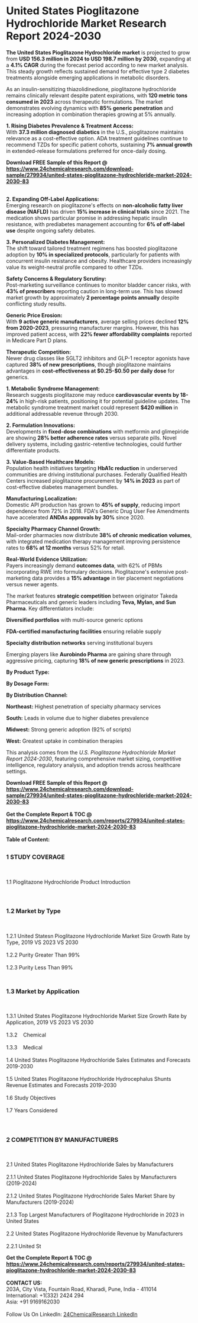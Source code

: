 <h1>United States Pioglitazone Hydrochloride Market Research Report 2024-2030</h1><p><strong>The United States Pioglitazone Hydrochloride market</strong> is projected to grow from <strong>USD 156.3 million in 2024 to USD 198.7 million by 2030</strong>, expanding at a <strong>4.1% CAGR</strong> during the forecast period according to new market analysis. This steady growth reflects sustained demand for effective type 2 diabetes treatments alongside emerging applications in metabolic disorders.</p><p>As an insulin-sensitizing thiazolidinedione, pioglitazone hydrochloride remains clinically relevant despite patent expirations, with <strong>120 metric tons consumed in 2023</strong> across therapeutic formulations. The market demonstrates evolving dynamics with <strong>85% generic penetration</strong> and increasing adoption in combination therapies growing at 5% annually.</p><p><strong>1. Rising Diabetes Prevalence &amp; Treatment Access:</strong><br>
With <strong>37.3 million diagnosed diabetics</strong> in the U.S., pioglitazone maintains relevance as a cost-effective option. ADA treatment guidelines continue to recommend TZDs for specific patient cohorts, sustaining <strong>7% annual growth</strong> in extended-release formulations preferred for once-daily dosing.</p><div><b>Download FREE Sample of this Report @ 
            <a href="https://www.24chemicalresearch.com/download-sample/279934/united-states-pioglitazone-hydrochloride-market-2024-2030-83">
            https://www.24chemicalresearch.com/download-sample/279934/united-states-pioglitazone-hydrochloride-market-2024-2030-83</a></b></div><br><p><strong>2. Expanding Off-Label Applications:</strong><br>
Emerging research on pioglitazone's effects on <strong>non-alcoholic fatty liver disease (NAFLD)</strong> has driven <strong>15% increase in clinical trials</strong> since 2021. The medication shows particular promise in addressing hepatic insulin resistance, with prediabetes management accounting for <strong>6% of off-label use</strong> despite ongoing safety debates.</p><p><strong>3. Personalized Diabetes Management:</strong><br>
The shift toward tailored treatment regimens has boosted pioglitazone adoption by <strong>10% in specialized protocols</strong>, particularly for patients with concurrent insulin resistance and obesity. Healthcare providers increasingly value its weight-neutral profile compared to other TZDs.</p><p><strong>Safety Concerns &amp; Regulatory Scrutiny:</strong><br>
Post-marketing surveillance continues to monitor bladder cancer risks, with <strong>43% of prescribers</strong> reporting caution in long-term use. This has slowed market growth by approximately <strong>2 percentage points annually</strong> despite conflicting study results.</p><p><strong>Generic Price Erosion:</strong><br>
With <strong>9 active generic manufacturers</strong>, average selling prices declined <strong>12% from 2020-2023</strong>, pressuring manufacturer margins. However, this has improved patient access, with <strong>22% fewer affordability complaints</strong> reported in Medicare Part D plans.</p><p><strong>Therapeutic Competition:</strong><br>
Newer drug classes like SGLT2 inhibitors and GLP-1 receptor agonists have captured <strong>38% of new prescriptions</strong>, though pioglitazone maintains advantages in <strong>cost-effectiveness at $0.25-$0.50 per daily dose</strong> for generics.</p><p><strong>1. Metabolic Syndrome Management:</strong><br>
Research suggests pioglitazone may reduce <strong>cardiovascular events by 18-24%</strong> in high-risk patients, positioning it for potential guideline updates. The metabolic syndrome treatment market could represent <strong>$420 million</strong> in additional addressable revenue through 2030.</p><p><strong>2. Formulation Innovations:</strong><br>
Developments in <strong>fixed-dose combinations</strong> with metformin and glimepiride are showing <strong>28% better adherence rates</strong> versus separate pills. Novel delivery systems, including gastric-retentive technologies, could further differentiate products.</p><p><strong>3. Value-Based Healthcare Models:</strong><br>
Population health initiatives targeting <strong>HbA1c reduction</strong> in underserved communities are driving institutional purchases. Federally Qualified Health Centers increased pioglitazone procurement by <strong>14% in 2023</strong> as part of cost-effective diabetes management bundles.</p><p><strong>Manufacturing Localization:</strong><br>
Domestic API production has grown to <strong>45% of supply</strong>, reducing import dependence from 72% in 2018. FDA's Generic Drug User Fee Amendments have accelerated <strong>ANDAs approvals by 30%</strong> since 2020.</p><p><strong>Specialty Pharmacy Channel Growth:</strong><br>
Mail-order pharmacies now distribute <strong>38% of chronic medication volumes</strong>, with integrated medication therapy management improving persistence rates to <strong>68% at 12 months</strong> versus 52% for retail.</p><p><strong>Real-World Evidence Utilization:</strong><br>
Payers increasingly demand <strong>outcomes data</strong>, with 62% of PBMs incorporating RWE into formulary decisions. Pioglitazone's extensive post-marketing data provides a <strong>15% advantage</strong> in tier placement negotiations versus newer agents.</p><p>The market features <strong>strategic competition</strong> between originator Takeda Pharmaceuticals and generic leaders including <strong>Teva, Mylan, and Sun Pharma</strong>. Key differentiators include:</p><p><strong>Diversified portfolios</strong> with multi-source generic options</p><p><strong>FDA-certified manufacturing facilities</strong> ensuring reliable supply</p><p><strong>Specialty distribution networks</strong> serving institutional buyers</p><p>Emerging players like <strong>Aurobindo Pharma</strong> are gaining share through aggressive pricing, capturing <strong>18% of new generic prescriptions</strong> in 2023.</p><p><strong>By Product Type:</strong></p><p><strong>By Dosage Form:</strong></p><p><strong>By Distribution Channel:</strong></p><p><strong>Northeast:</strong> Highest penetration of specialty pharmacy services</p><p><strong>South:</strong> Leads in volume due to higher diabetes prevalence</p><p><strong>Midwest:</strong> Strong generic adoption (92% of scripts)</p><p><strong>West:</strong> Greatest uptake in combination therapies</p><p>This analysis comes from the <em>U.S. Pioglitazone Hydrochloride Market Report 2024-2030</em>, featuring comprehensive market sizing, competitive intelligence, regulatory analysis, and adoption trends across healthcare settings.</p><div><b>Download FREE Sample of this Report @ 
            <a href="https://www.24chemicalresearch.com/download-sample/279934/united-states-pioglitazone-hydrochloride-market-2024-2030-83">
            https://www.24chemicalresearch.com/download-sample/279934/united-states-pioglitazone-hydrochloride-market-2024-2030-83</a></b></div><br><div><b>Get the Complete Report & TOC @ 
            <a href="https://www.24chemicalresearch.com/reports/279934/united-states-pioglitazone-hydrochloride-market-2024-2030-83">
            https://www.24chemicalresearch.com/reports/279934/united-states-pioglitazone-hydrochloride-market-2024-2030-83</a></b></div><br>
            <b>Table of Content:</b><p><h2><span style="font-size:16px"><strong>1 STUDY COVERAGE</strong></span></h2><br />
<p>1.1 Pioglitazone Hydrochloride Product Introduction</p><br />
<h2><span style="font-size:16px"><strong>1.2 Market by Type</strong></span></h2><br />
<p>1.2.1 United Statesn Pioglitazone Hydrochloride Market Size Growth Rate by Type, 2019 VS 2023 VS 2030<br /><br />
1.2.2 Purity Greater Than 99%&nbsp;&nbsp; &nbsp;<br /><br />
1.2.3 Purity Less Than 99%<br /><br />
<h2><span style="font-size:16px"><strong>1.3 Market by Application</strong></span></h2><br />
<p>1.3.1 United States Pioglitazone Hydrochloride Market Size Growth Rate by Application, 2019 VS 2023 VS 2030<br /><br />
1.3.2&nbsp;&nbsp; &nbsp;Chemical<br /><br />
1.3.3&nbsp;&nbsp; &nbsp;Medical<br /><br />
1.4 United States Pioglitazone Hydrochloride Sales Estimates and Forecasts 2019-2030<br /><br />
1.5 United States Pioglitazone Hydrochloride Hydrocephalus Shunts Revenue Estimates and Forecasts 2019-2030<br /><br />
1.6 Study Objectives<br /><br />
1.7 Years Considered</p><br />
<h2><span style="font-size:16px"><strong>2 COMPETITION BY MANUFACTURERS</strong></span></h2><br />
<p>2.1 United States Pioglitazone Hydrochloride Sales by Manufacturers<br /><br />
2.1.1 United States Pioglitazone Hydrochloride Sales by Manufacturers (2019-2024)<br /><br />
2.1.2 United States Pioglitazone Hydrochloride Sales Market Share by Manufacturers (2019-2024)<br /><br />
2.1.3 Top Largest Manufacturers of Pioglitazone Hydrochloride in 2023 in United States<br /><br />
2.2 United States Pioglitazone Hydrochloride Revenue by Manufacturers<br /><br />
2.2.1 United St</p><div><b>Get the Complete Report & TOC @ 
            <a href="https://www.24chemicalresearch.com/reports/279934/united-states-pioglitazone-hydrochloride-market-2024-2030-83">
            https://www.24chemicalresearch.com/reports/279934/united-states-pioglitazone-hydrochloride-market-2024-2030-83</a></b></div><br><b>CONTACT US:</b><br>
            203A, City Vista, Fountain Road, Kharadi, Pune, India - 411014<br>
            International: +1(332) 2424 294<br>
            Asia: +91 9169162030 <br><br>
            Follow Us On LinkedIn: <a href="https://www.linkedin.com/company/24chemicalresearch/">24ChemicalResearch LinkedIn</a>